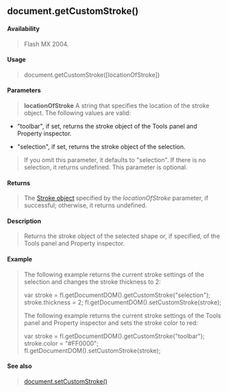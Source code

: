 ## document.getCustomStroke()

#### Availability

> Flash MX 2004.

#### Usage

> document.getCustomStroke(\[locationOfStroke\])

#### Parameters

> **locationOfStroke** A string that specifies the location of the stroke object. The following values are valid:

-   "toolbar", if set, returns the stroke object of the Tools panel and Property inspector.

-   "selection", if set, returns the stroke object of the selection.

> If you omit this parameter, it defaults to "selection". If there is no selection, it returns undefined. This parameter is optional.

#### Returns

> The [Stroke object](#_bookmark876) specified by the *locationOfStroke* parameter, if successful; otherwise, it returns undefined.

#### Description

> Returns the stroke object of the selected shape or, if specified, of the Tools panel and Property inspector.

#### Example

> The following example returns the current stroke settings of the selection and changes the stroke thickness to 2:
>
> var stroke = fl.getDocumentDOM().getCustomStroke("selection"); stroke.thickness = 2; fl.getDocumentDOM().setCustomStroke(stroke);
>
> The following example returns the current stroke settings of the Tools panel and Property inspector and sets the stroke color to red:
>
> var stroke = fl.getDocumentDOM().getCustomStroke("toolbar"); stroke.color = "\#FF0000"; fl.getDocumentDOM().setCustomStroke(stroke);

#### See also

> [document.setCustomStroke()](#_bookmark281)
